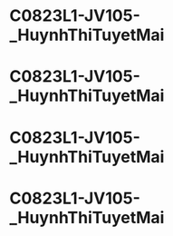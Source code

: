 # C0823L1-JV105-_HuynhThiTuyetMai
# C0823L1-JV105-_HuynhThiTuyetMai
# C0823L1-JV105-_HuynhThiTuyetMai
# C0823L1-JV105-_HuynhThiTuyetMai
